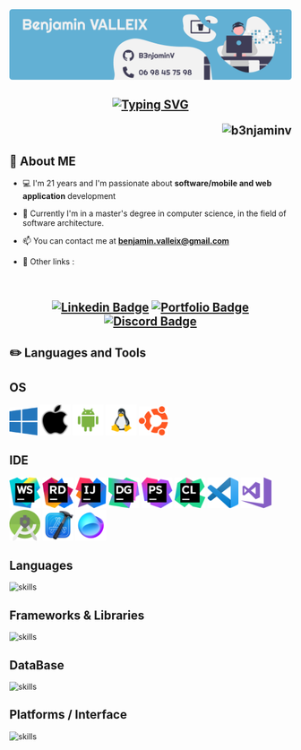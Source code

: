 <img src="./icon/banner_benj_github.png">

<br>

<h2 align="center">

[![Typing SVG](https://readme-typing-svg.herokuapp.com?color=75AED0&size=30&center=true&vCenter=true&width=500&height=50&lines=Hello+👋%2C+I'm+Benjamin)](https://git.io/typing-svg)
<p align="right"> <img src="https://komarev.com/ghpvc/?username=b3njaminv&label=Profile%20views&color=0e75b6&style=flat" alt="b3njaminv" /> </p>

</h2>

## 📍 About ME

- 💻 I'm 21 years and I'm passionate about **software/mobile and web application** development

- 🌱 Currently I'm in a master's degree in computer science, in the field of software architecture.

- 📫 You can contact me at **benjamin.valleix@gmail.com**

- 🔗 Other links :
</br>

<h2 align="center">

[![Linkedin Badge](https://img.shields.io/badge/-Benjamin%20Valleix-0077B5?style=flat-square&logo=Linkedin&logoColor=white&link=https://www.linkedin.com/in/benjamin-valleix/)](https://www.linkedin.com/in/benjamin-valleix/)
[![Portfolio Badge](https://img.shields.io/badge/-Portfolio-75AED0?style=flat-square&logo=Google-Chrome&logoColor=white&link=https://b3njaminv.github.io/html-portfolio-app/index.html)](https://b3njaminv.github.io/html-portfolio-app/index.html)
[![Discord Badge](https://img.shields.io/badge/-b3njamin-5865F2?style=flat-square&logo=Discord&logoColor=white&link=https://discord.com)](https://discord.com/)
</h2>

## ✏️ Languages and Tools
## OS

<div>
    <img src="./icon/os/windows.png" width="50px" height="50px">
	<img src="./icon/os/apple.png" width="55px" height="55px">
	<img src="./icon/os/android.png" width="55px" height="55px">
	<img src="./icon/os/linux.png" width="55px" height="55px">
	<img src="./icon/os/ubuntu.png" width="52px" height="52px">
</div>

## IDE

<div>
    <img src="./icon/ide/webstorm.png" width="55px" height="55px">
	<img src="./icon/ide/rider.png" width="55px" height="55px">
    <img src="./icon/ide/idea.png" width="55px" height="55px">
    <img src="./icon/ide/datagrip.png" width="55px" height="55px">
    <img src="./icon/ide/phpstorm.png" width="55px" height="55px">
    <img src="./icon/ide/clion.png" width="55px" height="55px">
    <img src="./icon/ide/vscode.png" width="55px" height="55px">
    <img src="./icon/ide/vs.png" width="55px" height="55px">
    <img src="./icon/ide/astudio.png" width="55px" height="55px">
	<img src="./icon/ide/xcode.png" width="55px" height="55px">
    <img src="./icon/ide/fleet.png" width="55px" height="55px">
</div>

## Languages

![skills](https://skillicons.dev/icons?i=html,css,js,php,kotlin,swift,c,cs,cpp,java,python,ruby,arduino&theme=dark)

## Frameworks & Libraries

![skills](https://skillicons.dev/icons?i=dotnet,bootstrap,react&theme=dark)


## DataBase

![skills](https://skillicons.dev/icons?i=mongodb,sqlite&theme=dark)

## Platforms / Interface

![skills](https://skillicons.dev/icons?i=git,github,gitlab,heroku,nodejs&theme=dark)
